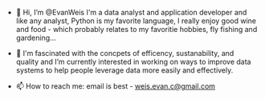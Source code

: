 - 👋 Hi, I’m @EvanWeis I'm a data analyst and application developer and like any analyst, Python is my favorite language, I really enjoy good wine and food - which probably relates to my favoritie hobbies, fly fishing and gardening...

- 🌱 I'm fascinated with the concpets of efficency, sustanability, and quality and I’m currently interested in working on ways to improve data systems to help people leverage data more easily and effectively.

- 📫 How to reach me: email is best - weis.evan.c@gmail.com

<!---
EvanWeis/EvanWeis is a ✨ special ✨ repository because its `README.md` (this file) appears on your GitHub profile.
You can click the Preview link to take a look at your changes.
--->
